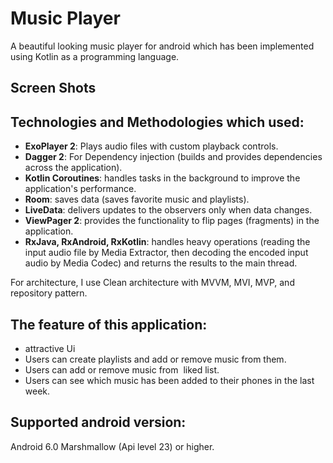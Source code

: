 # Music Player
A beautiful looking music player for android which has been implemented 
using Kotlin as a programming language.

## Screen Shots


## Technologies and Methodologies which used:
 - **ExoPlayer 2**: Plays audio files with custom playback controls.
 - **Dagger 2**: For Dependency injection (builds and provides dependencies across the application).
 - **Kotlin Coroutines**: handles tasks in the background to improve the application's performance.
 - **Room**: saves data (saves favorite music and playlists).
 - **LiveData**: delivers updates to the observers only when data changes.
 - **ViewPager 2**: provides the functionality to flip pages (fragments) in the application.
 - **RxJava, RxAndroid, RxKotlin**: handles heavy operations
    (reading the input audio file by Media Extractor,
    then decoding the encoded input audio by Media Codec) and returns the results to the main thread.

For architecture, I use Clean architecture with MVVM, MVI, MVP, and repository pattern.

## The feature of this application:
 - attractive Ui
 - Users can create playlists and add or remove music from them.
 - Users can add or remove music from  liked list.
 - Users can see which music has been added to their phones in the last week.

## Supported android version:
 Android 6.0 Marshmallow (Api level 23) or higher.
